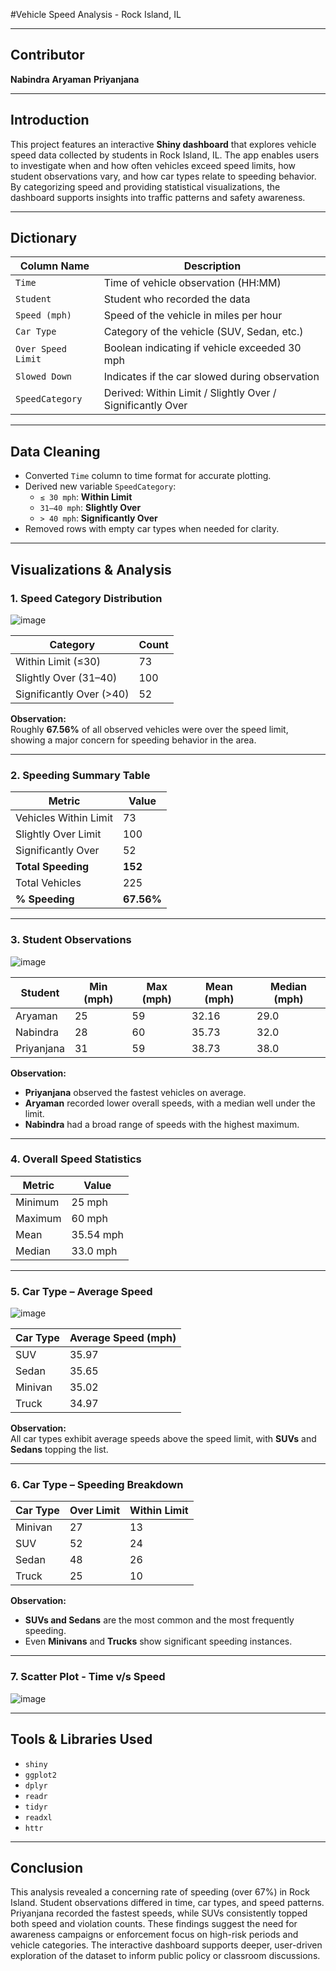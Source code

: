
#Vehicle Speed Analysis - Rock Island, IL

---

## Contributor 
**Nabindra**
**Aryaman**
**Priyanjana**

---

## Introduction  
This project features an interactive **Shiny dashboard** that explores vehicle speed data collected by students in Rock Island, IL. The app enables users to investigate when and how often vehicles exceed speed limits, how student observations vary, and how car types relate to speeding behavior. By categorizing speed and providing statistical visualizations, the dashboard supports insights into traffic patterns and safety awareness.

---

## Dictionary   

| Column Name           | Description                                         |
|------------------------|-----------------------------------------------------|
| `Time`                | Time of vehicle observation (HH:MM)                 |
| `Student`             | Student who recorded the data                       |
| `Speed (mph)`         | Speed of the vehicle in miles per hour             |
| `Car Type`            | Category of the vehicle (SUV, Sedan, etc.)         |
| `Over Speed Limit`    | Boolean indicating if vehicle exceeded 30 mph      |
| `Slowed Down`         | Indicates if the car slowed during observation     |
| `SpeedCategory`       | Derived: Within Limit / Slightly Over / Significantly Over |

---

## Data Cleaning   

- Converted `Time` column to time format for accurate plotting.
- Derived new variable `SpeedCategory`:
  - `≤ 30 mph`: **Within Limit**
  - `31–40 mph`: **Slightly Over**
  - `> 40 mph`: **Significantly Over**
- Removed rows with empty car types when needed for clarity.

---

## Visualizations & Analysis

### 1. Speed Category Distribution  

![image](https://github.com/user-attachments/assets/eca22b58-2fdc-4e3b-9300-4154675795b5)

| Category              | Count |
|-----------------------|-------|
| Within Limit (≤30)    | 73    |
| Slightly Over (31–40) | 100   |
| Significantly Over (>40) | 52 |

**Observation:**  
Roughly **67.56%** of all observed vehicles were over the speed limit, showing a major concern for speeding behavior in the area.

---

### 2. Speeding Summary Table  

| Metric               | Value   |
|----------------------|---------|
| Vehicles Within Limit| 73      |
| Slightly Over Limit  | 100     |
| Significantly Over   | 52      |
| **Total Speeding**   | **152** |
| Total Vehicles       | 225     |
| **% Speeding**       | **67.56%** |

---

### 3. Student Observations  
![image](https://github.com/user-attachments/assets/eb85a707-eb4a-4ff0-87e8-9e4882bccb80)

| Student     | Min (mph) | Max (mph) | Mean (mph) | Median (mph) |
|-------------|-----------|-----------|------------|--------------|
| Aryaman     | 25        | 59        | 32.16      | 29.0         |
| Nabindra    | 28        | 60        | 35.73      | 32.0         |
| Priyanjana  | 31        | 59        | 38.73      | 38.0         |

**Observation:**  
- **Priyanjana** observed the fastest vehicles on average.
- **Aryaman** recorded lower overall speeds, with a median well under the limit.
- **Nabindra** had a broad range of speeds with the highest maximum.

---

### 4. Overall Speed Statistics  

| Metric   | Value     |
|----------|-----------|
| Minimum  | 25 mph    |
| Maximum  | 60 mph    |
| Mean     | 35.54 mph |
| Median   | 33.0 mph  |

---

### 5. Car Type – Average Speed  
![image](https://github.com/user-attachments/assets/33012566-e27f-4689-aae0-84564143f303)

| Car Type | Average Speed (mph) |
|----------|---------------------|
| SUV      | 35.97               |
| Sedan    | 35.65               |
| Minivan  | 35.02               |
| Truck    | 34.97               |

**Observation:**  
All car types exhibit average speeds above the speed limit, with **SUVs** and **Sedans** topping the list.

---

### 6. Car Type – Speeding Breakdown  

| Car Type | Over Limit | Within Limit |
|----------|------------|--------------|
| Minivan  | 27         | 13           |
| SUV      | 52         | 24           |
| Sedan    | 48         | 26           |
| Truck    | 25         | 10           |

**Observation:**  
- **SUVs and Sedans** are the most common and the most frequently speeding.
- Even **Minivans** and **Trucks** show significant speeding instances.

---

### 7. Scatter Plot - Time v/s Speed
![image](https://github.com/user-attachments/assets/85d7a71f-4877-4f69-957c-119834a5e302)

---

## Tools & Libraries Used 

- `shiny`  
- `ggplot2`  
- `dplyr`  
- `readr`  
- `tidyr`  
- `readxl`  
- `httr`

---

## Conclusion  

This analysis revealed a concerning rate of speeding (over 67%) in Rock Island. Student observations differed in time, car types, and speed patterns. Priyanjana recorded the fastest speeds, while SUVs consistently topped both speed and violation counts. These findings suggest the need for awareness campaigns or enforcement focus on high-risk periods and vehicle categories. The interactive dashboard supports deeper, user-driven exploration of the dataset to inform public policy or classroom discussions.
